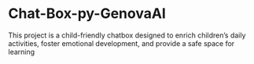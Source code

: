 # Chat-Box-py-GenovaAI
This project is a child-friendly chatbox designed to enrich children’s daily activities, foster emotional development, and provide a safe space for learning
